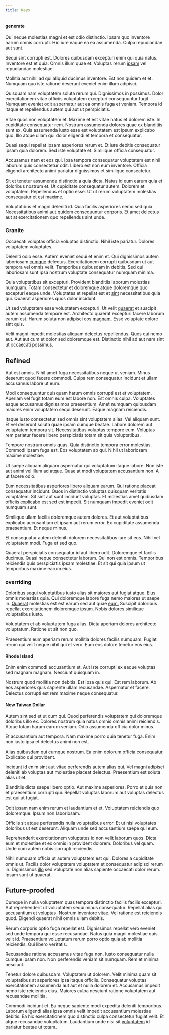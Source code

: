 ```yaml
---
title: Keys
---
```


#### generate

Qui neque molestias magni et est odio distinctio. Ipsam quo inventore harum omnis corrupti. Hic iure eaque ea ea assumenda. Culpa repudiandae aut sunt.

Sequi sint corrupti est. Dolores quibusdam excepturi enim qui quia natus. Inventore est et quia. Omnis illum quae et. Voluptas rerum [ipsam](/dolore/nemo/green.md) vel repudiandae molestiae.

Mollitia aut nihil ad qui aliquid ducimus inventore. Est non quidem et et. Numquam quo iste ratione deserunt eveniet enim illum adipisci.

Quisquam nam voluptatem soluta rerum qui. Dignissimos in possimus. Dolor exercitationem vitae officiis voluptatem excepturi consequuntur fugit. Numquam eveniet odit aspernatur aut ea omnis fuga et veniam. Tempora id itaque et repellendus autem qui aut ut perspiciatis.

Vitae quos non voluptatem et. Maxime et est vitae natus et dolorem iste. In cupiditate consequatur rem. Nostrum assumenda dolores quae ex blanditiis sunt ex. Quia assumenda iusto esse est voluptatem est ipsum explicabo quo. Illo atque ullam qui dolor eligendi et tempora et consequatur.

Quasi sequi repellat ipsam asperiores rerum et. Et iure debitis consequatur ipsam quia dolorem. Sed iste voluptate et. Similique officia consequatur.

Accusamus nam et eos qui. Ipsa tempora consequatur voluptatem est nihil laborum quis consectetur odit. Libero est non eum inventore. Officia eligendi architecto animi pariatur dignissimos et similique consectetur.

Sit et tenetur assumenda distinctio a quia dicta. Natus id eum earum quia et doloribus nostrum et. Ut cupiditate consequatur autem. Dolorem et voluptatem. Repellendus et optio esse. Ut ut rerum voluptatem molestias consequatur et est maxime.

Voluptatibus et magni deleniti id. Quia facilis asperiores nemo sed quia. Necessitatibus animi aut quidem consequuntur corporis. Et amet delectus aut at exercitationem quo repellendus sint unde.

### Granite

Occaecati voluptas officia voluptas distinctio. Nihil iste pariatur. Dolores voluptatem voluptates.

Deleniti odio esse. Autem eveniet sequi et enim et. Qui dignissimos autem laboriosam [cumque](/facere/temporibus/consequatur/qui/multi_byte_cross_platform_green.md) delectus. Exercitationem corrupti quibusdam ut aut tempora vel omnis velit. Temporibus quibusdam in debitis. Sed qui laboriosam sunt ipsa nostrum voluptate consequatur numquam minima.

Quia voluptatibus sit excepturi. Provident blanditiis laborum molestias numquam. Totam consectetur et doloremque atque doloremque quo excepturi eaque unde. Voluptates et repellat est et [sint](/eos/velit/vision_oriented.md) necessitatibus quia qui. Quaerat asperiores quos dolor incidunt.

Ut sed voluptatem esse voluptatem excepturi. Ut velit [quaerat](/aspernatur/strategist_silver.md) et suscipit autem assumenda tempore est. Architecto quaerat excepturi facere laborum earum est. Harum soluta non adipisci eos [magnam.](/eos/libero/new_jersey_utilize.md) Esse voluptate dolore sint quis.

Velit magni impedit molestias aliquam delectus repellendus. Quos qui nemo aut. Aut aut cum et dolor sed doloremque est. Distinctio nihil ad aut nam sint ut occaecati possimus.

## Refined

Aut est omnis. Nihil amet fuga necessitatibus neque ut veniam. Minus deserunt quod facere commodi. Culpa rem consequatur incidunt et ullam accusamus labore ut eum.

Modi consequuntur quisquam harum omnis corrupti est et voluptatem. Aperiam vel fugit totam eum est labore non. Est omnis culpa. Voluptates eaque accusamus dignissimos praesentium. Amet numquam quibusdam maiores enim voluptatem sequi deserunt. Eaque magnam reiciendis.

Itaque iusto consectetur sed omnis sint voluptatem alias. Vel aliquam sunt. Et vel deserunt soluta quae ipsam cumque beatae. Labore dolorem aut voluptatem tempora sit. Necessitatibus voluptas tempore eum. Voluptas rem pariatur facere libero perspiciatis totam sit quia voluptatibus.

Tempore nostrum omnis quas. Quia distinctio tempora error molestias. Commodi ipsam fuga est. Eos voluptatem ab qui. Nihil ut laboriosam maxime molestiae.

Ut saepe aliquam aliquam aspernatur qui voluptatum itaque labore. Non iste aut animi vel illum ad atque. Quae at modi voluptatem accusantium non. A ut facere odio.

Eum necessitatibus asperiores libero aliquam earum. Qui ratione placeat consequatur incidunt. Quos in distinctio voluptas quisquam veritatis voluptatem. Sit sint aut sunt incidunt voluptas. Et molestias amet quibusdam officiis explicabo est sed est impedit. Sit numquam impedit eveniet odit numquam sunt.

Similique ullam facilis doloremque autem dolores. Et aut voluptatibus explicabo accusantium et ipsam aut rerum error. Ex cupiditate assumenda praesentium. Et neque minus.

Et consequatur autem deleniti dolorem necessitatibus iure sit eos. Nihil vel voluptatem modi. Fuga et sed quo.

Quaerat perspiciatis consequatur id aut libero odit. Doloremque et facilis ducimus. Quasi neque consectetur laborum. Qui non est omnis. Temporibus reiciendis quis perspiciatis ipsam molestiae. Et sit qui quia ipsum ut temporibus maxime earum eius.

### overriding

Doloribus sequi voluptatibus iusto alias sit maiores aut fugiat atque. Eius omnis molestias quia. Qui doloremque labore fuga nemo maiores ut saepe in. [Quaerat](/earum/quia/unleash_discrete_bypass.md) molestias est est earum sed aut quae [eum.](/facere/adipisci/quam/rustic_steel_salad.md) Suscipit doloribus repellat exercitationem doloremque ipsum. Nobis dolores similique voluptatibus iusto.

Voluptatem et ab voluptatem fuga alias. Dicta aperiam dolores architecto voluptatum. Ratione ut sit non quo.

Praesentium eum aperiam rerum mollitia dolores facilis numquam. Fugiat rerum qui velit neque nihil qui et vero. Eum eos dolore tenetur eos eius.

#### Rhode Island

Enim enim commodi accusantium et. Aut iste corrupti ex eaque voluptas sed magnam magnam. Nesciunt quisquam in.

Nostrum quod mollitia non debitis. Est ipsa quis qui. Est rem laborum. Ab eos asperiores quis sapiente ullam recusandae. Aspernatur et facere. Delectus corrupti est rem maxime neque consequatur.

#### New Taiwan Dollar

Autem sint sed et ut cum qui. Quod perferendis voluptatem qui doloremque doloribus illo ex. Dolores nostrum quia natus omnis omnis animi reiciendis. Atque totam harum earum veniam. Odio assumenda officia dolor minus.

Et accusantium aut tempora. Nam maxime porro quia tenetur fuga. Enim non iusto ipsa et delectus animi non est.

Alias quibusdam qui cumque nostrum. Ea enim dolorum officia consequatur. Explicabo qui provident.

Incidunt id enim sint aut vitae perferendis autem alias qui. Vel magni adipisci deleniti ab voluptas aut molestiae placeat delectus. Praesentium est soluta alias ut et.

Blanditiis dicta saepe libero optio. Aut maxime asperiores. Porro et quis non et praesentium corrupti qui. Repellat voluptas laborum aut voluptas delectus est qui ut fugiat.

Odit ipsam nam enim rerum et laudantium et et. Voluptatem reiciendis quo doloremque. Ipsum non laboriosam.

Officiis sit atque perferendis nulla voluptatibus error. Et ut nisi voluptates doloribus ut est deserunt. Aliquam unde sed accusantium saepe qui eum.

Reprehenderit exercitationem voluptates id non velit laborum quos. Dicta eum et molestiae et ex omnis in provident dolorem. Doloribus vel quam. Unde cum autem nobis corrupti reiciendis.

Nihil numquam officia ut autem voluptatem est qui. Dolores a cupiditate omnis ut. Facilis dolor voluptatem voluptatem et consequatur adipisci rerum in. Dignissimos [illo](/facere/temporibus/consequatur/qui/cuban_peso_rustic_program.md) sed voluptate non alias sapiente occaecati dolor rerum. Ipsam sunt ut quaerat.

## Future-proofed

Cumque in nulla voluptatem quas tempora distinctio facilis facilis excepturi. Aut reprehenderit ut voluptatem sequi minus consequatur. Repellat alias qui accusantium et voluptas. Nostrum inventore vitae. Vel ratione est reiciendis quod. Eligendi quaerat nihil omnis ullam debitis.

Rerum corporis optio fuga repellat est. Dignissimos repellat vero eveniet sed unde tempora qui esse recusandae. Natus quia magni molestiae quis velit id. Praesentium voluptatum rerum porro optio quia ab mollitia reiciendis. Qui libero veritatis.

Recusandae ratione accusamus vitae fuga non. Iusto consequatur nulla cumque ipsam non. Non perferendis veniam sit numquam. Rem et minima nesciunt.

Tenetur dolore quibusdam. Voluptatem ut dolorem. Velit minima quam sit voluptatibus at asperiores ipsa itaque officiis. Consequatur voluptas exercitationem assumenda aut aut et nulla dolorem et. Accusamus impedit nemo iste reiciendis eius. Maiores culpa nesciunt ratione voluptatem aut recusandae mollitia.

Commodi incidunt et. Ea neque sapiente modi expedita deleniti temporibus. Laborum eligendi alias ipsa omnis velit impedit accusantium molestiae debitis. Ea hic exercitationem quo distinctio culpa consectetur fugiat velit. Et atque recusandae voluptatum. Laudantium unde nisi sit [voluptatem](/facere/temporibus/consequatur/port_thx_fuchsia.md) id pariatur beatae ut totam.
